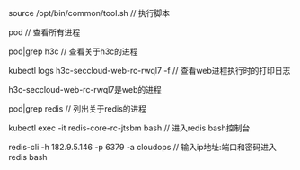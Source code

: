 source /opt/bin/common/tool.sh  // 执行脚本 

pod // 查看所有进程

pod|grep h3c // 查看关于h3c的进程

kubectl logs h3c-seccloud-web-rc-rwql7 -f // 查看web进程执行时的打印日志

h3c-seccloud-web-rc-rwql7是web的进程


pod|grep redis // 列出关于redis的进程

kubectl exec -it redis-core-rc-jtsbm bash // 进入redis bash控制台

redis-cli -h 182.9.5.146 -p 6379 -a cloudops // 输入ip地址:端口和密码进入redis bash
